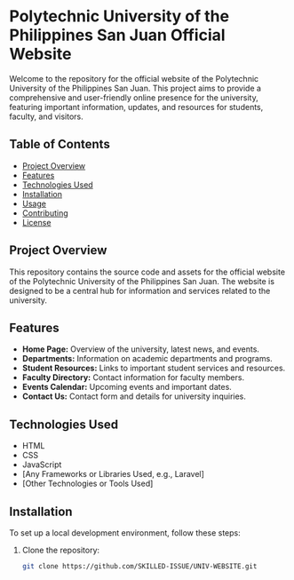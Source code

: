 # Polytechnic University of the Philippines San Juan Official Website

Welcome to the repository for the official website of the Polytechnic University of the Philippines San Juan. This project aims to provide a comprehensive and user-friendly online presence for the university, featuring important information, updates, and resources for students, faculty, and visitors.

## Table of Contents

- [Project Overview](#project-overview)
- [Features](#features)
- [Technologies Used](#technologies-used)
- [Installation](#installation)
- [Usage](#usage)
- [Contributing](#contributing)
- [License](#license)

## Project Overview

This repository contains the source code and assets for the official website of the Polytechnic University of the Philippines San Juan. The website is designed to be a central hub for information and services related to the university.

## Features

- **Home Page:** Overview of the university, latest news, and events.
- **Departments:** Information on academic departments and programs.
- **Student Resources:** Links to important student services and resources.
- **Faculty Directory:** Contact information for faculty members.
- **Events Calendar:** Upcoming events and important dates.
- **Contact Us:** Contact form and details for university inquiries.

## Technologies Used

- HTML
- CSS
- JavaScript
- [Any Frameworks or Libraries Used, e.g., Laravel]
- [Other Technologies or Tools Used]

## Installation

To set up a local development environment, follow these steps:

1. Clone the repository:
   ```bash
   git clone https://github.com/SKILLED-ISSUE/UNIV-WEBSITE.git
